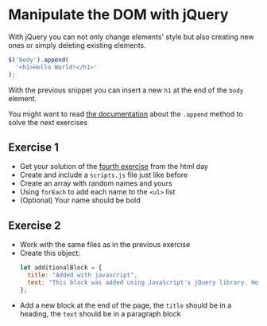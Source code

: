 # Manipulate the DOM with jQuery

With jQuery you can not only change elements' style but also creating new ones
or simply deleting existing elements.

```js
$('body').append(
  '<h1>Hello World!</h1>'
);
```

With the previous snippet you can insert a new `h1` at the end of the `body`
element.

You might want to read [the documentation][jquery-append] about the `.append`
method to solve the next exercises

## Exercise 1

- Get your solution of the [fourth exercise][fourth-html-exercise] from the html
  day
- Create and include a `scripts.js` file just like before
- Create an array with random names and yours
- Using `forEach` to add each name to the `<ul>` list
- (Optional) Your name should be bold

## Exercise 2

- Work with the same files as in the previous exercise
- Create this object:
  ```javascript
  let additionalBlock = {
    title: "Added with javascript",
    text: "This block was added using JavaScript's jQuery library. How awesome!"
  };
  ```
- Add a new block at the end of the page, the `title` should be in a heading, the `text` should be in a paragraph block

[fourth-html-exercise]: https://github.com/green-fox-academy/stayathome-syllabus/blob/master/week01/exercises/lists-and-texts.md
[jquery-append]: https://api.jquery.com/append/
